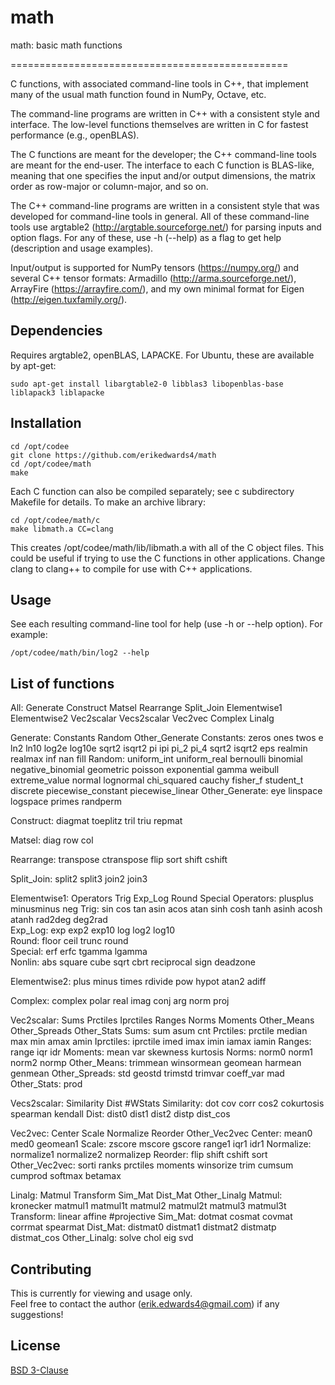 # math

math: basic math functions

================================================

C functions, with associated command-line tools in C++,
that implement many of the usual math function found in NumPy, Octave, etc.

The command-line programs are written in C++ with a consistent style and interface.
The low-level functions themselves are written in C for fastest performance (e.g., openBLAS).

The C functions are meant for the developer; the C++ command-line tools are meant for the end-user.
The interface to each C function is BLAS-like, meaning that one specifies the input and/or output dimensions,
the matrix order as row-major or column-major, and so on.

The C++ command-line programs are written in a consistent style that was developed for command-line tools in general.
All of these command-line tools use argtable2 (http://argtable.sourceforge.net/) for parsing inputs and option flags.
For any of these, use -h (--help) as a flag to get help (description and usage examples).

Input/output is supported for NumPy tensors (https://numpy.org/)
and several C++ tensor formats: Armadillo (http://arma.sourceforge.net/),
ArrayFire (https://arrayfire.com/), and my own minimal format for Eigen (http://eigen.tuxfamily.org/).


## Dependencies
Requires argtable2, openBLAS, LAPACKE.
For Ubuntu, these are available by apt-get:
```console
sudo apt-get install libargtable2-0 libblas3 libopenblas-base liblapack3 liblapacke
```


## Installation
```console
cd /opt/codee
git clone https://github.com/erikedwards4/math
cd /opt/codee/math
make
```

Each C function can also be compiled separately; see c subdirectory Makefile for details.
To make an archive library:
```console
cd /opt/codee/math/c
make libmath.a CC=clang
```
This creates /opt/codee/math/lib/libmath.a with all of the C object files.
This could be useful if trying to use the C functions in other applications.
Change clang to clang++ to compile for use with C++ applications.


## Usage
See each resulting command-line tool for help (use -h or --help option).
For example:
```console
/opt/codee/math/bin/log2 --help
```


## List of functions
All: Generate Construct Matsel Rearrange Split_Join Elementwise1 Elementwise2 Vec2scalar Vecs2scalar Vec2vec Complex Linalg

Generate: Constants Random Other_Generate 
Constants: zeros ones twos e ln2 ln10 log2e log10e sqrt2 isqrt2 pi ipi pi_2 pi_4 sqrt2 isqrt2 eps realmin realmax inf nan fill
Random: uniform_int uniform_real bernoulli binomial negative_binomial geometric poisson exponential gamma weibull extreme_value normal lognormal chi_squared cauchy fisher_f student_t discrete piecewise_constant piecewise_linear 
Other_Generate: eye linspace logspace primes randperm
 
Construct: diagmat toeplitz tril triu repmat  

Matsel: diag row col  

Rearrange: transpose ctranspose flip sort shift cshift  

Split_Join: split2 split3 join2 join3  

Elementwise1: Operators Trig Exp_Log Round Special
Operators: plusplus minusminus neg
Trig: sin cos tan asin acos atan sinh cosh tanh asinh acosh atanh rad2deg deg2rad  
Exp_Log: exp exp2 exp10 log log2 log10  
Round: floor ceil trunc round  
Special: erf erfc tgamma lgamma  
Nonlin: abs square cube sqrt cbrt reciprocal sign deadzone 

Elementwise2: plus minus times rdivide pow hypot atan2 adiff 

Complex: complex polar real imag conj arg norm proj

Vec2scalar: Sums Prctiles Iprctiles Ranges Norms Moments Other_Means Other_Spreads Other_Stats
Sums: sum asum cnt
Prctiles: prctile median max min amax amin 
Iprctiles: iprctile imed imax imin iamax iamin
Ranges: range iqr idr
Moments: mean var skewness kurtosis
Norms: norm0 norm1 norm2 normp
Other_Means: trimmean winsormean geomean harmean genmean
Other_Spreads: std geostd trimstd trimvar coeff_var mad
Other_Stats: prod

Vecs2scalar: Similarity Dist #WStats
Similarity: dot cov corr cos2 cokurtosis spearman kendall
Dist: dist0 dist1 dist2 distp dist_cos

Vec2vec: Center Scale Normalize Reorder Other_Vec2vec
Center: mean0 med0 geomean1
Scale: zscore mscore gscore range1 iqr1 idr1
Normalize: normalize1 normalize2 normalizep
Reorder: flip shift cshift sort
Other_Vec2vec: sorti ranks prctiles moments winsorize trim cumsum cumprod softmax betamax

Linalg: Matmul Transform Sim_Mat Dist_Mat Other_Linalg
Matmul: kronecker matmul1 matmul1t matmul2 matmul2t matmul3 matmul3t
Transform: linear affine #projective
Sim_Mat: dotmat cosmat covmat corrmat spearmat
Dist_Mat: distmat0 distmat1 distmat2 distmatp distmat_cos
Other_Linalg: solve chol eig svd


## Contributing
This is currently for viewing and usage only.  
Feel free to contact the author (erik.edwards4@gmail.com) if any suggestions!


## License
[BSD 3-Clause](https://choosealicense.com/licenses/bsd-3-clause/)

